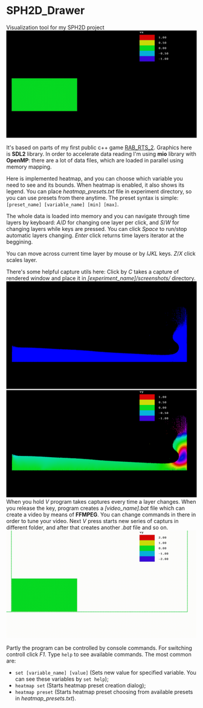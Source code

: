 # SPH2D_Drawer
Visualization tool for my SPH2D project
![vx video](ReadmeFiles/video_vx_0.gif)

It's based on parts of my first public c++ game [RAB_RTS_2](https://github.com/RackotRR/RAB_RTS_2). 
Graphics here is **SDL2** library.
In order to accelerate data reading I'm using **mio** library with **OpenMP**: there are a lot of data files, which are loaded in parallel using memory mapping.

Here is implemented heatmap, and you can choose which variable you need to see and its bounds. When heatmap is enabled, it also shows its legend.
You can place *heatmap_presets.txt* file in experiment directory, so you can use presets from there anytime.
The preset syntax is simple: `[preset_name] [variable_name] [min] [max]`.

The whole data is loaded into memory and you can navigate through time layers by keyboard: *A*/*D* for changing one layer per click, and *S*/*W* for changing layers while keys are pressed.
You can click *Space* to run/stop automatic layers changing. *Enter* click returns time layers iterator at the beggining.

You can move across current time layer by mouse or by *IJKL* keys.
*Z*/*X* click scales layer.

There's some helpful capture utils here:
Click by *C* takes a capture of rendered window and place it in *[experiment_name]/screenshots/* directory.
![Pressure screenshot](ReadmeFiles/r_39.png)
![Pressure screenshot](ReadmeFiles/vy_39.png)
When you hold *V* program takes captures every time a layer changes. When you release the key, program creates a *[video_name].bat* file which can create a video by means of **FFMPEG**. You can change commands in there in order to tune your video. Next *V* press starts new series of capturs in different folder, and after that creates another *.bat* file and so on.
![vy video](ReadmeFiles/video_vy_1.gif)

Partly the program can be controlled by console commands. For switching controll click *F1*.
Type `help` to see available commands.
The most common are: 
- `set [variable_name] [value]` (Sets new value for specified variable. You can see these variables by `set help`);
- `heatmap set` (Starts heatmap preset creation dialog);
- `heatmap preset` (Starts heatmap preset choosing from available presets in *heatmap_presets.txt*).
